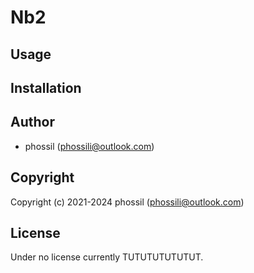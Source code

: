 # Nb2

## Usage

## Installation

## Author

-   phossil (phossili@outlook.com)

## Copyright

Copyright (c) 2021-2024 phossil (phossili@outlook.com)

## License

Under no license currently TUTUTUTUTUTUT.
